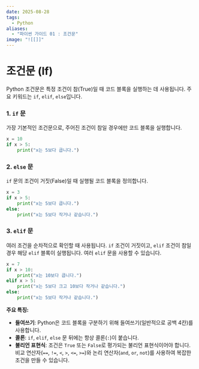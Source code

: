 ```yaml
---
date: 2025-08-28
tags:
  - Python
aliases:
  - "파이썬 가이드 01 : 조건문"
image: "![[]]"
---
```


# 조건문 (If)

Python 조건문은 특정 조건이 참(True)일 때 코드 블록을 실행하는 데 사용됩니다. 주요 키워드는 `if`, `elif`, `else`입니다.

### 1. `if` 문
가장 기본적인 조건문으로, 주어진 조건이 참일 경우에만 코드 블록을 실행합니다.

```python
x = 10
if x > 5:
    print("x는 5보다 큽니다.")
```

### 2. `else` 문
`if` 문의 조건이 거짓(False)일 때 실행될 코드 블록을 정의합니다.

```python
x = 3
if x > 5:
    print("x는 5보다 큽니다.")
else:
    print("x는 5보다 작거나 같습니다.")
```

### 3. `elif` 문
여러 조건을 순차적으로 확인할 때 사용됩니다. `if` 조건이 거짓이고, `elif` 조건이 참일 경우 해당 `elif` 블록이 실행됩니다. 여러 `elif` 문을 사용할 수 있습니다.

```python
x = 7
if x > 10:
    print("x는 10보다 큽니다.")
elif x > 5:
    print("x는 5보다 크고 10보다 작거나 같습니다.")
else:
    print("x는 5보다 작거나 같습니다.")
```

**주요 특징:**

*   **들여쓰기**: Python은 코드 블록을 구분하기 위해 들여쓰기(일반적으로 공백 4칸)를 사용합니다.
*   **콜론**: `if`, `elif`, `else` 문 뒤에는 항상 콜론(`:`)이 붙습니다.
*   **불리언 표현식**: 조건은 `True` 또는 `False`로 평가되는 불리언 표현식이어야 합니다. 비교 연산자(`==`, `!=`, `<`, `>`, `<=`, `>=`)와 논리 연산자(`and`, `or`, `not`)를 사용하여 복잡한 조건을 만들 수 있습니다.